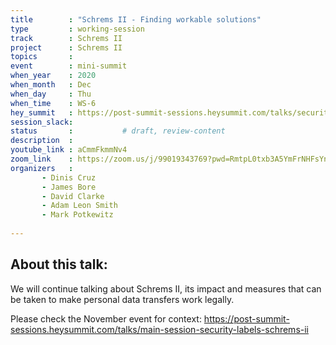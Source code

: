 ```yaml
---
title        : "Schrems II - Finding workable solutions"
type         : working-session
track        : Schrems II
project      : Schrems II
topics       :
event        : mini-summit
when_year    : 2020
when_month   : Dec
when_day     : Thu
when_time    : WS-6
hey_summit   : https://post-summit-sessions.heysummit.com/talks/security-labels-schrems-ii/
session_slack:
status       :           # draft, review-content
description  : 
youtube_link : aCmmFkmmNv4
zoom_link    : https://zoom.us/j/99019343769?pwd=RmtpL0txb3A5YmFrNHFsYndzaUhDdz09
organizers   : 
       - Dinis Cruz
       - James Bore
       - David Clarke
       - Adam Leon Smith       
       - Mark Potkewitz
      
---
```

## About this talk:
We will continue talking about Schrems II, its impact and measures that can
be taken to make personal data transfers work legally.

Please check the November event for context: https://post-summit-sessions.heysummit.com/talks/main-session-security-labels-schrems-ii
